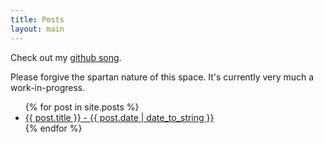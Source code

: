 ```yaml
---
title: Posts
layout: main
---
```


Check out my [github song](http://song-of-github.herokuapp.com/?username=radicalzephyr).

Please forgive the spartan nature of this space. It's currently very
much a work-in-progress.

<ul>
  {% for post in site.posts %}
    <li>
        <a href="{{ post.url }}">{{ post.title }} - {{ post.date | date_to_string }}</a>
    </li>
  {% endfor %}
</ul>
